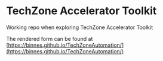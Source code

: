 # TechZone Accelerator Toolkit

Working repo when exploring TechZone Accelerator Toolkit

The rendered form can be found at [https://binnes.github.io/TechZoneAutomation/](https://binnes.github.io/TechZoneAutomation/)
